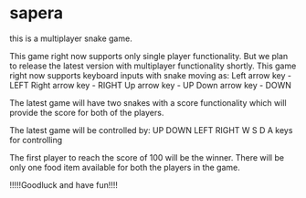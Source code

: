 # sapera 
this is a multiplayer snake game. 

This game right now supports only single player functionality.
But we plan to release the latest version with multiplayer functionality shortly.
This game right now supports keyboard inputs with snake moving as:
Left arrow key - LEFT
Right arrow key - RIGHT
Up arrow key - UP
Down arrow key - DOWN

The latest game will have two snakes with a score functionality which will provide the score for both of the players.

The latest game will be controlled by:
UP
DOWN
LEFT
RIGHT
W
S
D
A
keys
for controlling


The first player to reach the score of 100 will be the winner.
There will be only one food item available for both the players in the game.



!!!!!Goodluck and have fun!!!!
